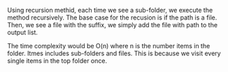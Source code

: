 Using recursion methid, each time we see a sub-folder, we execute the method recursively.
The base case for the recusion is if the path is a file.
Then, we see a file with the suffix, we simply add the file with path to the output list.

The time complexity would be O(n) where n is the number items in the folder. Itmes includes sub-folders and files.
This is because we visit every single items in the top folder once.



